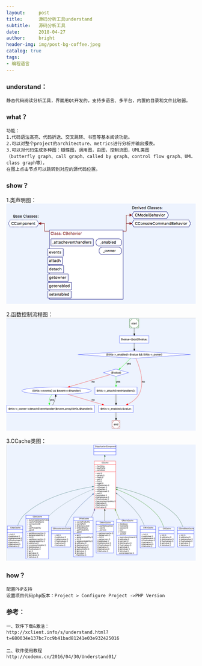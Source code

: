 ```yaml
---
layout:     post
title:      源码分析工具understand
subtitle:   源码分析工具
date:       2018-04-27
author:     bright
header-img: img/post-bg-coffee.jpeg
catalog: true
tags:
- 编程语言
---
```


### understand：

```
静态代码阅读分析工具，界面用Qt开发的，支持多语言、多平台，内置的目录和文件比较器。
```


### what？

```
功能：
1.代码语法高亮、代码折迭、交叉跳转、书签等基本阅读功能。
2.可以对整个project的architecture、metrics进行分析并输出报表。
3.可以对代码生成多种图：蝴蝶图，调用图，由图，控制流图，UML类图
（butterfly graph、call graph、called by graph、control flow graph、UML class graph等），
在图上点击节点可以跳转到对应的源代码位置。
```

### show？

1.类声明图：
![](https://raw.githubusercontent.com/brightyuan/brightyuan.github.io/master/img/declare.png)

2.函数控制流程图：
![](https://github.com/brightyuan/brightyuan.github.io/blob/master/img/control_flow.png?raw=true)

3.CCache类图：
![](https://github.com/brightyuan/brightyuan.github.io/blob/master/img/cache.png?raw=true)


### how？

```
配置PHP支持
设置项目代码php版本：Project > Configure Project ->PHP Version
```


### 参考：

```
一、软件下载&激活：
http://xclient.info/s/understand.html?t=680034e137bc7cc9b41bad81241e03e932425016

二、软件使用教程
http://codemx.cn/2016/04/30/Understand01/
```

